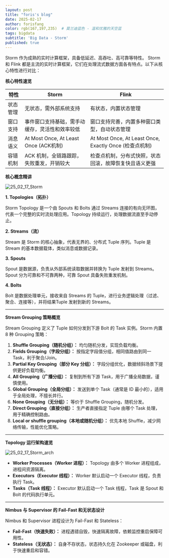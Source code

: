 ```yaml
---
layout: post
title: "foris's blog"
date: 2025-02-17
author: forisfang 
color: rgb(167,197,235)  # 莫兰迪蓝色 - 温和优雅的天空蓝
tags: bigdata 
subtitle: 'Big Data - Storm'
published: true
---
```



Storm 作为成熟的实时计算框架，具备低延迟、高吞吐、高可靠等特性。
Storm 和 Flink 都是主流的实时计算框架，它们在处理流式数据方面各有特点。以下从核心特性进行对比：

**核心特性速览**

| 特性     | Storm                                       | Flink                                         |
| -------- | ------------------------------------------- | --------------------------------------------- |
| 状态管理 | 无状态，需外部系统支持                        | 有状态，内置状态管理                              |
| 窗口支持 | 事件窗口支持基础，需手动缓存，灵活性和效率较低 | 窗口支持完善，内置多种窗口类型，自动状态管理                  |
| 消息语义 | At Most Once, At Least Once (ACK机制)         | At Most Once, At Least Once, Exactly Once (检查点机制) |
| 容错机制 | ACK 机制，全链路跟踪，失败重发，开销较大                | 检查点机制，分布式快照，状态回滚，故障恢复快且语义更强              |

**核心概念精讲**

![25_02_17_Storm](../../../assets/202502/25_02_17_Storm.png)

**1. Topologies（拓扑）**

Storm Topology 是一个由 Spouts 和 Bolts 通过 Streams 连接的有向无环图，代表一个完整的实时流处理应用。Topology 持续运行，处理数据流直至手动停止。

**2. Streams（流）**

Stream 是 Storm 的核心抽象，代表无界的、分布式 Tuple 序列。Tuple 是 Stream 的基本数据载体，类似消息或数据记录。

**3. Spouts**

Spout 是数据源，负责从外部系统读取数据并转换为 Tuple 发射到 Streams。 Spout 分为可靠和不可靠两种，可靠 Spout 具备失败重发机制。

**4. Bolts**

Bolt 是数据处理单元，接收来自 Streams 的 Tuple，进行业务逻辑处理（过滤、聚合、连接等），并将结果Tuple 发射到新的 Streams。

---

**Stream Grouping 策略概览**

Stream Grouping 定义了 Tuple 如何分发到下游 Bolt 的 Task 实例。Storm 内置 8 种 Grouping 策略：

1.  **Shuffle Grouping（随机分组）：**  均匀随机分发，实现负载均衡。
2.  **Fields Grouping（字段分组）：**  按指定字段值分组，相同值路由到同一 Task，利于聚合/Join。
3.  **Partial Key Grouping（部分 Key 分组）：**  字段分组优化，数据倾斜场景下提供更好负载均衡。
4.  **All Grouping（广播分组）：**  复制到所有下游 Task，用于广播全局数据，谨慎使用。
5.  **Global Grouping（全局分组）：**  发送到单个 Task（通常是 ID 最小的），适用于全局处理，不擅长并行。
6.  **None Grouping（无分组）：**  等价于 Shuffle Grouping，随机分发。
7.  **Direct Grouping（直接分组）：**  生产者直接指定 Tuple 由哪个 Task 处理，用于精确控制路由。
8.  **Local or shuffle grouping（本地或随机分组）：**  优先本地 Shuffle，减少网络传输，性能优化策略。

---
**Topology 运行架构速览**

![25_02_17_Storm_arch](../../../assets/202502/25_02_17_Storm_arch.png)

*   **Worker Processes（Worker 进程）：**  Topology 由多个 Worker 进程组成，进程间资源隔离。
*   **Executors（Executor 线程）：**  Worker 默认启动一个 Executor 线程，负责执行 Task。
*   **Tasks（Task 线程）：**  Executor 默认启动一个 Task 线程，Task 是 Spout 和 Bolt 的代码执行单元。

---
**Nimbus 与 Supervisor 的 Fail-Fast 和无状态设计**

Nimbus 和 Supervisor 进程设计为 Fail-Fast 和 Stateless：

*   **Fail-Fast（快速失败）：** 进程遇错自毁，快速隔离故障，依赖监控重启保障可用性。
*   **Stateless（无状态）：**  自身不存状态，状态持久化在 Zookeeper 或磁盘，利于快速重启和容错。


